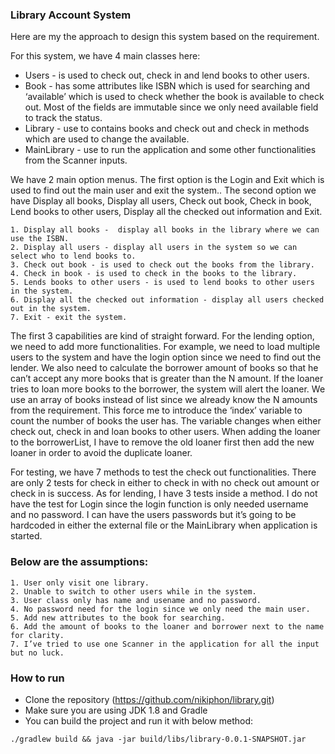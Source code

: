### Library Account System

Here are my the approach to design this system based on the requirement.

For this system, we have 4 main classes here: 
* Users - is used to check out, check in and lend books to other users.
* Book - has some attributes like ISBN which is used for searching and ‘available’ which is used to check whether the book is available to check out.  Most of the fields are immutable since we only need available field to track the status.
* Library - use to contains books and check out and check in methods which are used to change the available.
* MainLibrary - use to run the application and some other functionalities from the Scanner inputs.

We have 2 main option menus.  The first option is the Login and Exit which is used to find out the main user and exit the system..  The second option we have Display all books, Display all users, Check out book, Check in book, Lend books to other users, Display all the checked out information and Exit.
```
1. Display all books -  display all books in the library where we can use the ISBN.
2. Display all users - display all users in the system so we can select who to lend books to.
3. Check out book - is used to check out the books from the library.
4. Check in book - is used to check in the books to the library.
5. Lends books to other users - is used to lend books to other users in the system.
6. Display all the checked out information - display all users checked  out in the system.
7. Exit - exit the system.
```

The first 3 capabilities are kind of straight forward.  For the lending option, we need to add more
 functionalities.  For example, we need to load multiple users to the system and have the login option 
 since we need to find out the lender.  We also need to calculate the borrower amount of books so that 
 he can’t accept any more books that is greater than the N amount.  If the loaner tries to loan more 
 books to the borrower, the system will alert the loaner.  We use an array of books instead of list 
 since we already know the N amounts from the requirement. This force me to introduce the ‘index’ 
 variable to count the number of books the user has.  The variable changes when either check out, 
 check in and loan books to other users.  When adding the loaner to the borrowerList, I have to remove the old loaner 
 first then add the new loaner in order to avoid the duplicate loaner.

For testing,  we have 7 methods to test the check out functionalities.  There are only 2 tests for check in either to check in with no check out amount or check in is success. As for lending, I have 3 tests inside a method.  I do not have the test for Login since the login function is only needed username and no password.  I can have the users passwords but it’s going to be hardcoded in either the external file or the MainLibrary when application is started.

### Below are the assumptions:
```
1. User only visit one library.
2. Unable to switch to other users while in the system.
3. User class only has name and usename and no password.
4. No password need for the login since we only need the main user.
5. Add new attributes to the book for searching.
6. Add the amount of books to the loaner and borrower next to the name for clarity.
7. I’ve tried to use one Scanner in the application for all the input but no luck.
```

### How to run
* Clone the repository (https://github.com/nikiphon/library.git)
* Make sure you are using JDK 1.8 and Gradle
* You can build the project and run it with below method:
```
./gradlew build && java -jar build/libs/library-0.0.1-SNAPSHOT.jar
```
